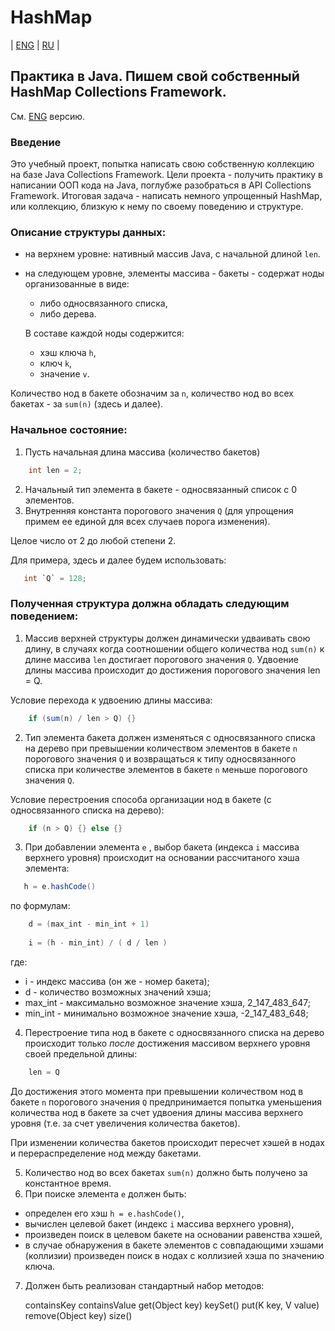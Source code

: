 # HashMap
| [ENG](https://github.com/A1eksMa/HashMap/blob/main/README.md) | [RU](https://github.com/A1eksMa/HashMap/blob/main/README_RU.md) | 

## Практика в Java. Пишем свой собственный HashMap Collections Framework.
См. [ENG](https://github.com/A1eksMa/HashMap/blob/main/README.md) версию.

### Введение
Это учебный проект, попытка написать свою собственную коллекцию на базе Java Collections Framework. Цели проекта - получить практику в написании ООП кода на Java, поглубже разобраться в API Collections Framework. Итоговая задача - написать немного упрощенный HashMap, или коллекцию, близкую к нему по своему поведению и структуре.

### Описание структуры данных:
 - на верхнем уровне: нативный массив Java, с начальной длиной `len`.  
 - на следующем уровне, элементы массива - бакеты - содержат ноды организованные в виде:
   - либо односвязанного списка,
   - либо дерева.

    В составе каждой ноды содержится:
   - хэш ключа `h`,
    - ключ `k`,
    - значение `v`.

Количество нод в бакете обозначим за `n`, количество нод во всех бакетах - за `sum(n)` (здесь и далее).

### Начальное состояние:
1. Пусть начальная длина массива (количество бакетов)
```java
    int len = 2;
```
2. Начальный тип элемента в бакете - односвязанный список с 0 элементов.
3. Внутренняя константа порогового значения `Q` (для упрощения примем ее единой для всех случаев порога изменения).

Целое число от 2 до любой степени 2.

Для примера, здесь и далее будем использовать:
```java
   int `Q` = 128;
```


### Полученная структура должна обладать следующим поведением:
1. Массив верхней структуры должен динамически удваивать свою длину, в случаях когда соотношении общего количества нод `sum(n)` к длине массива `len` достигает порогового значения `Q`. Удвоение длины массива происходит до достижения порогового значения len = Q.

Условие перехода к удвоению длины массива:
```java
    if (sum(n) / len > Q) {}
```

2. Тип элемента бакета должен изменяться с односвязанного списка на дерево при превышении количеством элементов в бакете `n` порогового значения `Q` и возвращаться к типу односвязанного списка при количестве элементов в бакете `n` меньше порогового значения `Q`.

Условие перестроения способа организации нод в бакете (с односвязанного списка на дерево):
```java
    if (n > Q) {} else {}
```

3. При добавлении элемента `e` , выбор бакета (индекса `i` массива верхнего уровня) происходит на основании рассчитаного хэша элемента:
```java
   h = e.hashCode()
```
по формулам:
```java
    d = (max_int - min_int + 1)
    
    i = (h - min_int) / ( d / len )
```
где:
- i - индекс массива (он же - номер бакета);
- d - количество возможных значений хэша;
- max_int - максимально возможное значение хэша, 2_147_483_647;
- min_int - минимально возможное значение хэша, -2_147_483_648;

4. Перестроение типа нод в бакете с односвязанного списка на дерево происходит только *после* достижения массивом верхнего уровня своей предельной длины:
```java
    len = Q
```

До достижения этого момента при превышении количеством нод в бакете `n` порогового значения `Q` предпринимается попытка уменьшения количества нод в бакете за счет удвоения длины массива верхнего уровня (т.е. за счет увеличения количества бакетов).

При изменении количества бакетов происходит пересчет хэшей в нодах и перераспределение нод между бакетами.

5. Количество нод во всех бакетах `sum(n)` должно быть получено за константное время.
6. При поиске элемента `e` должен быть:
- определен его хэш `h = e.hashCode()`,
- вычислен целевой бакет (индекс `i` массива верхнего уровня),
- произведен поиск в целевом бакете на основании равенства хэшей,
- в случае обнаружения в бакете элементов с совпадающими хэшами (коллизии) произведен поиск в нодах с коллизией хэша по значению ключа.

7. Должен быть реализован стандартный набор методов:

 	containsKey
    containsValue
    get(Object key)
    keySet()
    put(K key, V value)
    remove(Object key)
    size()

